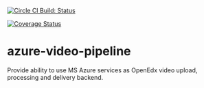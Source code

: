 [![Circle CI Build: Status](https://img.shields.io/circleci/project/raccoongang/azure-video-pipeline/master.svg)](https://circleci.com/gh/raccoongang/azure-video-pipeline/tree/master)

[![Coverage Status](https://img.shields.io/codecov/c/github/raccoongang/azure-video-pipeline/master.svg)](https://codecov.io/gh/raccoongang/azure-video-pipeline)


# azure-video-pipeline
Provide ability to use MS Azure services as OpenEdx video upload, processing and delivery backend.
